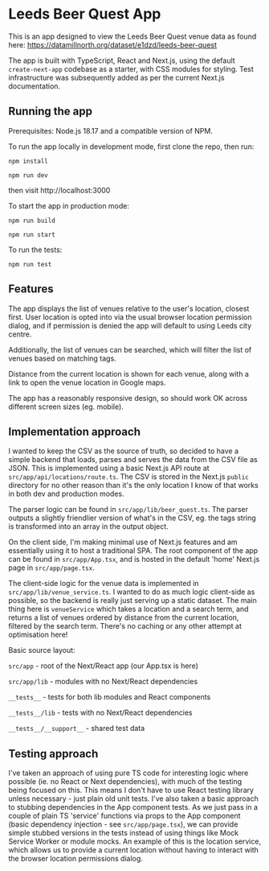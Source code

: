 # Leeds Beer Quest App

This is an app designed to view the Leeds Beer Quest venue data as found here: https://datamillnorth.org/dataset/e1dzd/leeds-beer-quest

The app is built with TypeScript, React and Next.js, using the default `create-next-app` codebase as a starter, with CSS modules for styling. Test infrastructure was subsequently added as per the current Next.js documentation.

## Running the app

Prerequisites: Node.js 18.17 and a compatible version of NPM.

To run the app locally in development mode, first clone the repo, then run:

    npm install

    npm run dev

then visit http://localhost:3000

To start the app in production mode:

    npm run build

    npm run start

To run the tests:

    npm run test

## Features

The app displays the list of venues relative to the user's location, closest first. User location is opted into via the usual browser location permission dialog, and if permission is denied the app will default to using Leeds city centre.

Additionally, the list of venues can be searched, which will filter the list of venues based on matching tags.

Distance from the current location is shown for each venue, along with a link to open the venue location in Google maps.

The app has a reasonably responsive design, so should work OK across different screen sizes (eg. mobile).

## Implementation approach

I wanted to keep the CSV as the source of truth, so decided to have a simple backend that loads, parses and serves the data from the CSV file as JSON. This is implemented using a basic Next.js API route at `src/app/api/locations/route.ts`. The CSV is stored in the Next.js `public` directory for no other reason than it's the only location I know of that works in both dev and production modes.

The parser logic can be found in `src/app/lib/beer_quest.ts`. The parser outputs a slightly friendlier version of what's in the CSV, eg. the tags string is transformed into an array in the output object.

On the client side, I'm making minimal use of Next.js features and am essentially using it to host a traditional SPA. The root component of the app can be found in `src/app/App.tsx`, and is hosted in the default 'home' Next.js page in `src/app/page.tsx`.

The client-side logic for the venue data is implemented in `src/app/lib/venue_service.ts`. I wanted to do as much logic client-side as possible, so the backend is really just serving up a static dataset. The main thing here is `venueService` which takes a location and a search term, and returns a list of venues ordered by distance from the current location, filtered by the search term. There's no caching or any other attempt at optimisation here!

Basic source layout:

`src/app` - root of the Next/React app (our App.tsx is here)

`src/app/lib` - modules with no Next/React dependencies

`__tests__` - tests for both lib modules and React components

`__tests__/lib` - tests with no Next/React dependencies

`__tests__/__support__` - shared test data

## Testing approach

I've taken an approach of using pure TS code for interesting logic where possible (ie. no React or Next dependencies), with much of the testing being focused on this. This means I don't have to use React testing library unless necessary - just plain old unit tests. I've also taken a basic approach to stubbing dependencies in the App component tests. As we just pass in a couple of plain TS 'service' functions via props to the App component (basic dependency injection - see `src/app/page.tsx`), we can provide simple stubbed versions in the tests instead of using things like Mock Service Worker or module mocks. An example of this is the location service, which allows us to provide a current location without having to interact with the browser location permissions dialog.
